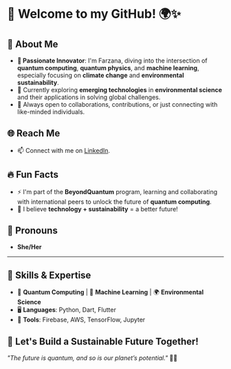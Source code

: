 # 👋 Welcome to my GitHub! 🌍✨

## 🚀 About Me  
- **👀 Passionate Innovator**: I'm Farzana, diving into the intersection of **quantum computing**, **quantum physics**, and **machine learning**, especially focusing on **climate change** and **environmental sustainability**.
- 🌱 Currently exploring **emerging technologies** in **environmental science** and their applications in solving global challenges.
- 💞️ Always open to collaborations, contributions, or just connecting with like-minded individuals.

## 🌐 Reach Me  
- 📫 Connect with me on [LinkedIn](https://www.linkedin.com/in/farzana-abdulzada-5382a7295/).

## 🔥 Fun Facts  
- ⚡ I'm part of the **BeyondQuantum** program, learning and collaborating with international peers to unlock the future of **quantum computing**.
- 🌟 I believe **technology + sustainability** = a better future! 

## 🌟 Pronouns  
- **She/Her**

---

## 📌 Skills & Expertise  
- 🔬 **Quantum Computing** | 🧠 **Machine Learning** | 🌍 **Environmental Science**
- 🖥️ **Languages**: Python, Dart, Flutter  
- 🔧 **Tools**: Firebase, AWS, TensorFlow, Jupyter

## 🌈 Let's Build a Sustainable Future Together!  
_"The future is quantum, and so is our planet’s potential."_ 🌿💡
